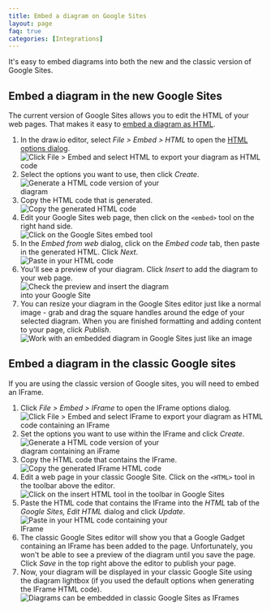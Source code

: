 ```yaml
---
title: Embed a diagram on Google Sites
layout: page
faq: true
categories: [Integrations]
---
```


It's easy to embed diagrams into both the new and the classic version of Google Sites.


## Embed a diagram in the new Google Sites

The current version of Google Sites allows you to edit the HTML of your web pages. That makes it easy to [embed a diagram as HTML](/doc/faq/embed-html.html).

1. In the draw.io editor, select _File > Embed > HTML_ to open the [HTML options dialog](/doc/faq/embed-html-options.html).
<br /><img src="/assets/img/blog/file-embed.png" style="max-width:100%;height:auto;" alt="Click File > Embed and select HTML to export your diagram as HTML code">
2. Select the options you want to use, then click _Create_.
<br /><img src="/assets/img/blog/embed-html.png" style="width=100%;max-width:300px;height:auto;" alt="Generate a HTML code version of your diagram">
3. Copy the HTML code that is generated.
<br /><img src="/assets/img/blog/diagram-html.png" style="width=100%;max-width:300px;height:auto;" alt="Copy the generated HTML code">
4. Edit your Google Sites web page, then click on the ``<embed>`` tool on the right hand side.
<br /><img src="/assets/img/blog/google-sites-embed-tool.png" style="max-width:100%;height:auto;" alt="Click on the Google Sites embed tool">
5. In the _Embed from web_ dialog, click on the _Embed code_ tab, then paste in the generated HTML. Click _Next_.
<br /><img src="/assets/img/blog/google-sites-embed-from-web.png" style="width=100%;max-width:300px;height:auto;" alt="Paste in your HTML code">
6. You'll see a preview of your diagram. Click _Insert_ to add the diagram to your web page.
<br /><img src="/assets/img/blog/google-sites-embed-from-web-preview.png" style="width=100%;max-width:300px;height:auto;" alt="Check the preview and insert the diagram into your Google Site">
7. You can resize your diagram in the Google Sites editor just like a normal image - grab and drag the square handles around the edge of your selected diagram. When you are finished formatting and adding content to your page, click _Publish_.
<br /><img src="/assets/img/blog/google-sites-embedded-diagram.png" style="max-width:100%;height:auto;" alt="Work with an embedded diagram in Google Sites just like an image">

## Embed a diagram in the classic Google sites

If you are using the classic version of Google sites, you will need to embed an IFrame.

1. Click _File > Embed > IFrame_ to open the IFrame options dialog.
<br /><img src="/assets/img/blog/file-embed.png" style="max-width:100%;height:auto;" alt="Click File > Embed and select IFrame to export your diagram as HTML code containing an IFrame">
2. Set the options you want to use within the IFrame and click _Create_.
<br /><img src="/assets/img/blog/embed-iframe.png" style="width=100%;max-width:300px;height:auto;" alt="Generate a HTML code version of your diagram containing an iFrame">
3. Copy the HTML code that contains the IFrame.
<br /><img src="/assets/img/blog/iframe-code.png" style="width=100%;max-width:300px;height:auto;" alt="Copy the generated IFrame HTML code">
4. Edit a web page in your classic Google Site. Click on the ``<HTML>`` tool in the toolbar above the editor.
<br /><img src="/assets/img/blog/google-sites-classic-toolbar-html.png" style="max-width:100%;height:auto;" alt="Click on the insert HTML tool in the toolbar in Google Sites">
5. Paste the HTML code that contains the IFrame into the _HTML_ tab of the _Google Sites, Edit HTML_ dialog and click _Update_.
<br /><img src="/assets/img/blog/google-sites-classic-paste-iframe.png" style="width=100%;max-width:300px;height:auto;" alt="Paste in your HTML code containing your IFrame">
6. The classic Google Sites editor will show you that a Google Gadget containing an IFrame has been added to the page. Unfortunately, you won't be able to see a preview of the diagram until you save the page. Click _Save_ in the top right above the editor to publish your page.
7. Now, your diagram will be displayed in your classic Google Site using the diagram lightbox (if you used the default options when generating the IFrame HTML code).
<br /><img src="/assets/img/blog/google-sites-classic-embedded-iframe.png" style="max-width:100%;height:auto;" alt="Diagrams can be embedded in classic Google Sites as IFrames">
